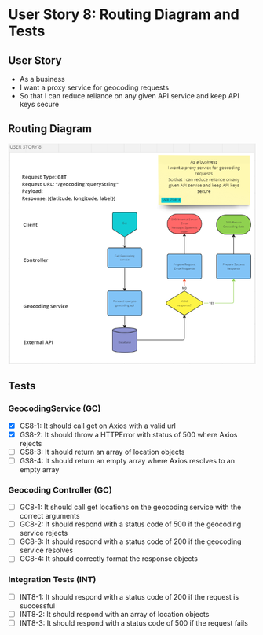 # User Story 8: Routing Diagram and Tests

## User Story

- As a business
- I want a proxy service for geocoding requests
- So that I can reduce reliance on any given API service and keep API keys secure

## Routing Diagram

![User story 8 Routing diagram](./images/user-story-8-routing-diagram.PNG)

## Tests

### GeocodingService (GC)

- [x] GS8-1: It should call get on Axios with a valid url
- [x] GS8-2: It should throw a HTTPError with status of 500 where Axios rejects
- [ ] GS8-3: It should return an array of location objects
- [ ] GS8-4: It should return an empty array where Axios resolves to an empty array

### Geocoding Controller (GC)

- [ ] GC8-1: It should call get locations on the geocoding service with the correct arguments
- [ ] GC8-2: It should respond with a status code of 500 if the geocoding service rejects
- [ ] GC8-3: It should respond with a status code of 200 if the geocoding service resolves
- [ ] GC8-4: It should correctly format the response objects

### Integration Tests (INT)

- [ ] INT8-1: It should respond with a status code of 200 if the request is successful
- [ ] INT8-2: It should respond with an array of location objects
- [ ] INT8-3: It should respond with a status code of 500 if the request fails
